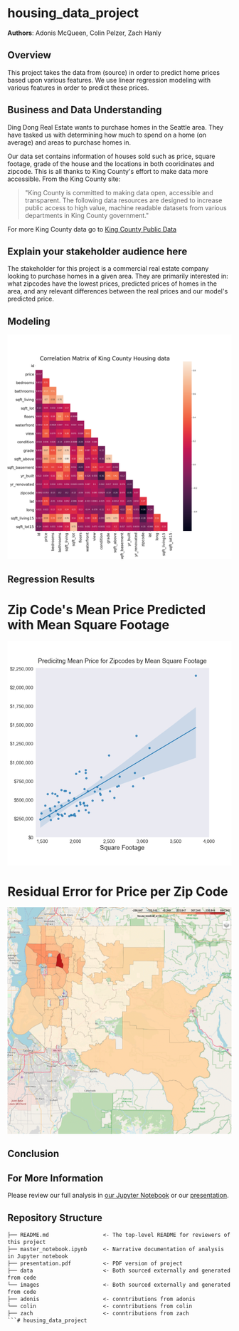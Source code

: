 # housing_data_project

**Authors**: Adonis McQueen, Colin Pelzer, Zach Hanly

## Overview
This project takes the data from (source) in order to predict home prices based upon various features. We use linear regression modeling with various features in order to predict these prices. 
## Business and Data Understanding
Ding Dong Real Estate wants to purchase homes in the Seattle area. They have tasked us with determining  how much to spend on a home (on average) and areas to purchase homes in. 

Our data set contains information of houses sold such as price, square footage, grade of the house and the locations in both cooridinates and zipcode. This is all thanks to King County's effort to make data more accessible. 
From the King County site:
<blockquote cite="https://kingcounty.gov/about/website/Transparency.aspx">
"King County is committed to making data open, accessible and transparent. The following data resources are designed to increase public access to high value, machine readable datasets from various departments in King County government."</blockquote>

For more King County data go to [King County Public Data](https://kingcounty.gov/services/data.aspx)

## Explain your stakeholder audience here
The stakeholder for this project is a commercial real estate company looking to purchase homes in a given area. They are primarily interested in: what zipcodes have the lowest prices, predicted prices of homes in the area, and any relevant differences between the real prices and our model's predicted price.
## Modeling
![Correlation Heatmap](images/corr_heatmap.png)

## Regression Results
# Zip Code's Mean Price Predicted with Mean Square Footage
![Zipcode Regression plot](images/zipcode_regression.png)

# Residual Error for Price per Zip Code
![Zipcode Map](images/map.png)

## Conclusion

## For More Information

Please review our full analysis in [our Jupyter Notebook](./master_notebook.ipynb) or our [presentation](./presentation.pdf).

## Repository Structure

```
├── README.md                 <- The top-level README for reviewers of this project
├── master_notebook.ipynb     <- Narrative documentation of analysis in Jupyter notebook
├── presentation.pdf          <- PDF version of project 
├── data                      <- Both sourced externally and generated from code
└── images                    <- Both sourced externally and generated from code
├── adonis                    <- conntributions from adonis
└── colin                     <- conntributions from colin
├── zach                      <- conntributions from zach
```# housing_data_project
